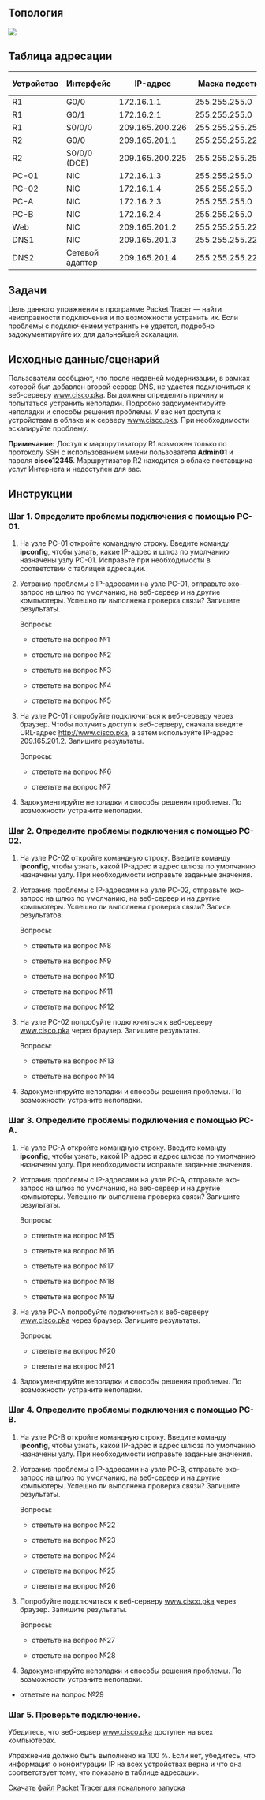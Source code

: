 ## Топология

![](./assets/topology.png)

## Таблица адресации

| Устройство | Интерфейс       | IP-адрес        | Маска подсети   | Шлюз по умолчанию |
|------------|-----------------|-----------------|-----------------|-------------------|
| R1         | G0/0            | 172.16.1.1      | 255.255.255.0   | —                 |
| R1         | G0/1            | 172.16.2.1      | 255.255.255.0   | —                 |
| R1         | S0/0/0          | 209.165.200.226 | 255.255.255.252 | —                 |
| R2         | G0/0            | 209.165.201.1   | 255.255.255.224 | —                 |
| R2         | S0/0/0 (DCE)    | 209.165.200.225 | 255.255.255.252 | —                 |
| PC-01      | NIC             | 172.16.1.3      | 255.255.255.0   | 172.16.1.1        |
| PC-02      | NIC             | 172.16.1.4      | 255.255.255.0   | 172.16.1.1        |
| PC-A       | NIC             | 172.16.2.3      | 255.255.255.0   | 172.16.2.1        |
| PC-B       | NIC             | 172.16.2.4      | 255.255.255.0   | 172.16.2.1        |
| Web        | NIC             | 209.165.201.2   | 255.255.255.224 | 209.165.201.1     |
| DNS1       | NIC             | 209.165.201.3   | 255.255.255.224 | 209.165.201.1     |
| DNS2       | Сетевой адаптер | 209.165.201.4   | 255.255.255.224 | 209.165.201.1     |

## Задачи

Цель данного упражнения в программе Packet Tracer — найти неисправности подключения и по возможности устранить их. Если проблемы с подключением устранить не удается, подробно задокументируйте их для дальнейшей эскалации.

## Исходные данные/сценарий

Пользователи сообщают, что после недавней модернизации, в рамках которой был добавлен второй сервер DNS, не удается подключиться к веб-серверу www.cisco.pka. Вы должны определить причину и попытаться устранить неполадки. Подробно задокументируйте неполадки и способы решения проблемы. У вас нет доступа к устройствам в облаке и к серверу www.cisco.pka. При необходимости эскалируйте проблему.

**Примечание:** Доступ к маршрутизатору R1 возможен только по протоколу SSH с использованием имени пользователя **Admin01** и пароля **cisco12345**. Маршрутизатор R2 находится в облаке поставщика услуг Интернета и недоступен для вас.

## Инструкции

### Шаг 1. Определите проблемы подключения с помощью PC-01.

1.  На узле PC-01 откройте командную строку. Введите команду **ipconfig**, чтобы узнать, какие IP-адрес и шлюз по умолчанию назначены узлу PC-01. Исправьте при необходимости в соответствии с таблицей адресации.

2.  Устранив проблемы с IP-адресами на узле PC-01, отправьте эхо-запрос на шлюз по умолчанию, на веб-сервер и на другие компьютеры. Успешно ли выполнена проверка связи? Запишите результаты.

    Вопросы:

    - ответьте на вопрос №1

    - ответьте на вопрос №2

    - ответьте на вопрос №3

    - ответьте на вопрос №4

    - ответьте на вопрос №5

3.  На узле PC-01 попробуйте подключиться к веб-серверу через браузер. Чтобы получить доступ к веб-серверу, сначала введите URL-адрес http://www.cisco.pka, а затем используйте IP-адрес 209.165.201.2. Запишите результаты.

    Вопросы:

    - ответьте на вопрос №6

    - ответьте на вопрос №7

4.  Задокументируйте неполадки и способы решения проблемы. По возможности устраните неполадки.

### Шаг 2. Определите проблемы подключения с помощью PC-02.

1.  На узле PC-02 откройте командную строку. Введите команду **ipconfig**, чтобы узнать, какой IP-адрес и адрес шлюза по умолчанию назначены узлу. При необходимости исправьте заданные значения.

2.  Устранив проблемы с IP-адресами на узле PC-02, отправьте эхо-запрос на шлюз по умолчанию, на веб-сервер и на другие компьютеры. Успешно ли выполнена проверка связи? Запись результатов.

    Вопросы:

    - ответьте на вопрос №8

    - ответьте на вопрос №9

    - ответьте на вопрос №10

    - ответьте на вопрос №11

    - ответьте на вопрос №12

3.  На узле PC-02 попробуйте подключиться к веб-серверу www.cisco.pka через браузер. Запишите результаты.

    Вопросы:

    - ответьте на вопрос №13

    - ответьте на вопрос №14

4.  Задокументируйте неполадки и способы решения проблемы. По возможности устраните неполадки.

### Шаг 3. Определите проблемы подключения с помощью PC-А.

1.  На узле PC-A откройте командную строку. Введите команду **ipconfig**, чтобы узнать, какой IP-адрес и адрес шлюза по умолчанию назначены узлу. При необходимости исправьте заданные значения.

2.  Устранив проблемы с IP-адресами на узле PC-A, отправьте эхо-запрос на шлюз по умолчанию, на веб-сервер и на другие компьютеры. Успешно ли выполнена проверка связи? Запишите результаты.

    Вопросы:

    - ответьте на вопрос №15

    - ответьте на вопрос №16

    - ответьте на вопрос №17

    - ответьте на вопрос №18

    - ответьте на вопрос №19

3.  На узле PC-A попробуйте подключиться к веб-серверу www.cisco.pka через браузер. Запишите результаты.

    Вопросы:

    - ответьте на вопрос №20

    - ответьте на вопрос №21

4. Задокументируйте неполадки и способы решения проблемы. По возможности устраните неполадки.

### Шаг 4. Определите проблемы подключения с помощью PC-В.

1.  На узле PC-B откройте командную строку. Введите команду **ipconfig**, чтобы узнать, какой IP-адрес и адрес шлюза по умолчанию назначены узлу. При необходимости исправьте заданные значения.

2.  Устранив проблемы с IP-адресами на узле PC-B, отправьте эхо-запрос на шлюз по умолчанию, на веб-сервер и на другие компьютеры. Успешно ли выполнена проверка связи? Запишите результаты.

    Вопросы:

    - ответьте на вопрос №22

    - ответьте на вопрос №23

    - ответьте на вопрос №24

    - ответьте на вопрос №25

    - ответьте на вопрос №26

3.  Попробуйте подключиться к веб-серверу www.cisco.pka через браузер. Запишите результаты.

    Вопросы:

    - ответьте на вопрос №27

    - ответьте на вопрос №28

4.  Задокументируйте неполадки и способы решения проблемы. По возможности устраните неполадки.


- ответьте на вопрос №29

### Шаг 5. Проверьте подключение.

Убедитесь, что веб-сервер www.cisco.pka доступен на всех компьютерах.

Упражнение должно быть выполнено на 100 %. Если нет, убедитесь, что информация о конфигурации IP на всех устройствах верна и что она соответствует тому, что показано в таблице адресации.

[Скачать файл Packet Tracer для локального запуска](./assets/17.7.6-lab.pka)

